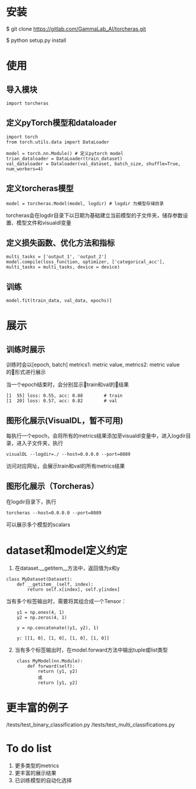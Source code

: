 # 安装
$ git clone https://gitlab.com/GammaLab_AI/torcheras.git

$ python setup.py install

# 使用

## 导入模块

```
import torcheras
```

## 定义pyTorch模型和dataloader

```
import torch
from torch.utils.data import DataLoader

model = torch.nn.Module() # 定义pytorch model
trian_dataloader = DataLoader(train_dataset)
val_dataloader = Dataloader(val_dataset, batch_size, shuffle=True, num_workers=4)
```

## 定义torcheras模型
```
model = torcheras.Model(model, logdir) # logdir 为模型存储目录
```
torcheras会在logdir目录下以日期为基础建立当前模型的子文件夹，储存参数设置、模型文件和visualdl变量

## 定义损失函数、优化方法和指标
```
multi_tasks = ['output_1', 'output_2']
model.compile(loss_function, optimizer, ['categorical_acc'], multi_tasks = multi_tasks, device = device)
```

## 训练
```
model.fit(train_data, val_data, epochs)]
```

# 展示
## 训练时展示

训练时会以[epoch, batch] metrics1: metric value, metrics2: metric value的形式进行展示

当一个epoch结束时，会分别显示train和val的结果

```
[1  55] loss: 0.55, acc: 0.88        # train
[1  20] loss: 0.57, acc: 0.82        # val
```

## 图形化展示(VisualDL，暂不可用)

每执行一个epoch，会将所有的metrics结果添加至visualdl变量中，进入logdir目录，进入子文件夹，执行
```
visualDL --logdir=./ --host=0.0.0.0 --port=8089
```
访问对应网址，会展示train和val的所有metrics结果

## 图形化展示（Torcheras）
在logdir目录下，执行
```
torcheras --host=0.0.0.0 --port=8089
```
可以展示多个模型的scalars

# dataset和model定义约定

1. 在dataset.\__getitem__方法中，返回值为x和y

```
class MyDataset(Dataset):
    def __getitem__(self, index):
        return self.x[index], self.y[index]
```

当有多个标签输出时，需要将其组合成一个Tensor：

```
    y1 = np.ones(4, 1)
    y2 = np.zeros(4, 1)

    y = np.concatenate((y1, y2), 1)
```

```
    y: [[1, 0], [1, 0], [1, 0], [1, 0]]
```

2. 当有多个标签输出时，在model.forward方法中输出tuple或list类型

```
    class MyModel(nn.Module):
        def forward(self):
            return (y1, y2)
            或
            return [y1, y2]
```
# 更丰富的例子
/tests/test_binary_classification.py
/tests/test_multi_classifications.py

# To do list
1. 更多类型的metrics
2. 更丰富的展示结果
3. 已训练模型的自动化选择

